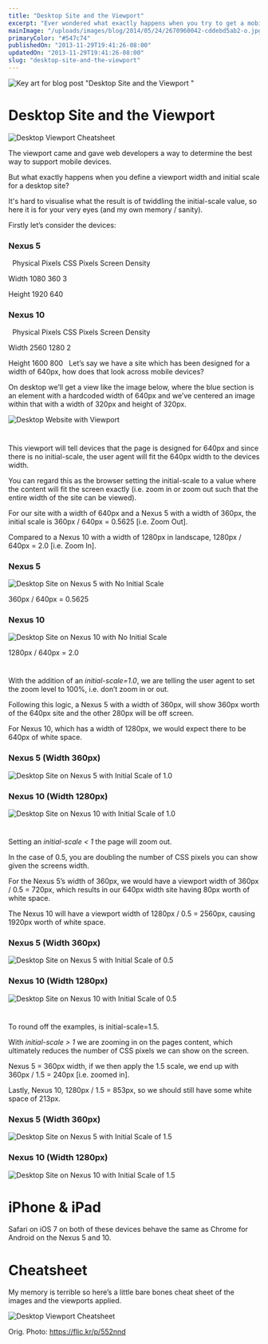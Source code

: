 ```yaml
---
title: "Desktop Site and the Viewport"
excerpt: "Ever wondered what exactly happens when you try to get a mobile device display a desktop site correctly, with the required zoom level?"
mainImage: "/uploads/images/blog/2014/05/24/2670960042-cddebd5ab2-o.jpg"
primaryColor: "#547c74"
publishedOn: "2013-11-29T19:41:26-08:00"
updatedOn: "2013-11-29T19:41:26-08:00"
slug: "desktop-site-and-the-viewport"
---
```

![Key art for blog post "Desktop Site and the Viewport "](/uploads/images/blog/2014/05/24/2670960042-cddebd5ab2-o.jpg)

# Desktop Site and the Viewport 

![Desktop Viewport Cheatsheet](/uploads/images/blog/2013/11/desktop_viewport_cheat_sheet_trans.png) 

The viewport came and gave web developers a way to determine the best way to support mobile devices. 

But what exactly happens when you define a viewport width and initial scale for a desktop site? 

It's hard to visualise what the result is of twiddling the initial-scale value, so here it is for your very eyes (and my own memory / sanity). 

Firstly let’s consider the devices: 

### Nexus 5

 
Physical Pixels CSS Pixels Screen Density

Width
1080
360
3

Height
1920
640
 

### Nexus 10

 
Physical Pixels CSS Pixels Screen Density

Width
2560
1280
2

Height
1600
800
 
Let’s say we have a site which has been designed for a width of 640px, how does that look across mobile devices? 

On desktop we’ll get a view like the image below, where the blue section is an element with a hardcoded width of 640px and we’ve centered an image within that with a width of 320px and height of 320px. 

![Desktop Website with Viewport](/uploads/images/blog/2013/11/Page-on-Desktop.png "1024")

# <meta name="viewport" content="width=640">

This viewport will tell devices that the page is designed for 640px and since there is no initial-scale, the user agent will fit the 640px width to the devices width. 

You can regard this as the browser setting the initial-scale to a value where the content will fit the screen exactly (i.e. zoom in or zoom out such that the entire width of the site can be viewed). 

For our site with a width of 640px and a Nexus 5 with a width of 360px, the initial scale is 360px / 640px = 0.5625 [i.e. Zoom Out]. 

Compared to a Nexus 10 with a width of 1280px in landscape, 1280px / 640px = 2.0 [i.e. Zoom In]. 

### Nexus 5

![Desktop Site on Nexus 5 with No Initial Scale](/uploads/images/blog/2013/11/Frame-No-Initial-Scale.png "605")

360px / 640px = 0.5625

### Nexus 10

![Desktop Site on Nexus 10 with No Initial Scale](/uploads/images/blog/2013/11/Frame-No-Initial-Scale1.png "1024")

1280px / 640px = 2.0

# <meta name="viewport" content="width=640,initial-scale=1.0">

With the addition of an _initial-scale=1.0_, we are telling the user agent to set the zoom level to 100%, i.e. don’t zoom in or out. 

Following this logic, a Nexus 5 with a width of 360px, will show 360px worth of the 640px site and the other 280px will be off screen. 

For Nexus 10, which has a width of 1280px, we would expect there to be 640px of white space. 

### Nexus 5 (Width 360px)

![Desktop Site on Nexus 5 with Initial Scale of 1.0](/uploads/images/blog/2013/11/Frame-Initial-Scale-1.0.png "605")

### Nexus 10 (Width 1280px)

![Desktop Site on Nexus 10 with Initial Scale of 1.0](/uploads/images/blog/2013/11/Frame-Initial-Scale-1.01.png "1024")

# <meta name="viewport" content="width=640,initial-scale=0.5">

Setting an _initial-scale < 1_ the page will zoom out. 

In the case of 0.5, you are doubling the number of CSS pixels you can show given the screens width. 

For the Nexus 5’s width of 360px, we would have a viewport width of 360px / 0.5 = 720px, which results in our 640px width site having 80px worth of white space. 

The Nexus 10 will have a viewport width of 1280px / 0.5 = 2560px, causing 1920px worth of white space. 

### Nexus 5 (Width 360px)

![Desktop Site on Nexus 5 with Initial Scale of 0.5](/uploads/images/blog/2013/11/Frame-Initial-Scale-0.5.png "605")

### Nexus 10 (Width 1280px)

![Desktop Site on Nexus 10 with Initial Scale of 0.5](/uploads/images/blog/2013/11/Frame-Initial-Scale-0.51.png "1024")

# <meta name="viewport" content="width=640,initial-scale=1.5">

To round off the examples, is initial-scale=1.5. 

With _initial-scale > 1_ we are zooming in on the pages content, which ultimately reduces the number of CSS pixels we can show on the screen. 

Nexus 5 = 360px width, if we then apply the 1.5 scale, we end up with 360px / 1.5 = 240px [i.e. zoomed in]. 

Lastly, Nexus 10, 1280px / 1.5 = 853px, so we should still have some white space of 213px. 

### Nexus 5 (Width 360px)

![Desktop Site on Nexus 5 with Initial Scale of 1.5](/uploads/images/blog/2013/11/Frame-Initial-Scale-1.5.png "605")

### Nexus 10 (Width 1280px)

![Desktop Site on Nexus 10 with Initial Scale of 1.5](/uploads/images/blog/2013/11/Frame-Initial-Scale-1.51.png "1024")

# iPhone & iPad

Safari on iOS 7 on both of these devices behave the same as Chrome for Android on the Nexus 5 and 10. 

# Cheatsheet

My memory is terrible so here’s a little bare bones cheat sheet of the images and the viewports applied. 

![Desktop Viewport Cheatsheet](/uploads/images/blog/2013/11/desktop_viewport_cheat_sheet_white.png "1024")

Orig. Photo: https://flic.kr/p/552nnd